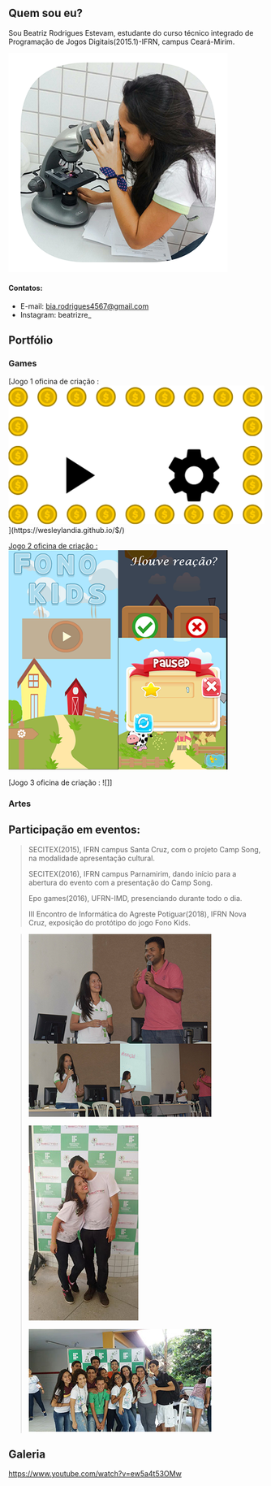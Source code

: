 ## [](#header-2)Quem sou eu?
  
  
Sou Beatriz Rodrigues Estevam, estudante do curso técnico integrado de Programação de Jogos Digitais(2015.1)-IFRN, campus Ceará-Mirim.
    
    
  ![]( 	certa6.png)


#### [](#header-4)Contatos:  
  
  
*  E-mail: bia.rodrigues4567@gmail.com
*  Instagram: beatrizre_
  
  
## [](#header-2)Portfólio  
  
  
### [](#header-3)Games   
  
  
[Jogo 1 oficina de criação : 
![]($.png)](https://wesleylandia.github.io/$/)

[Jogo 2 oficina de criação :  
![](fk6.png)](https://jordanag.github.io/FonoKids2/)

[Jogo 3 oficina de criação : 
![]]

  
  
### [](#header-3)Artes



## [](#header-2)Participação em eventos:

> SECITEX(2015), IFRN campus Santa Cruz, com o projeto Camp Song, na modalidade apresentação cultural.  
>  
> SECITEX(2016), IFRN campus Parnamirim, dando início para a abertura do evento com a presentação do Camp Song.  
>
> Epo games(2016), UFRN-IMD, presenciando durante todo o dia.
>
> III Encontro de Informática do Agreste Potiguar(2018), IFRN Nova Cruz, exposição do protótipo do jogo Fono Kids.  

  
 > ![](fkap.png)  
 >  
 > ![](jorg.jpg)  
 >  
 > ![](tam5.1.jpg)
      
 ## [](#header-2)Galeria  
    
 https://www.youtube.com/watch?v=ew5a4t53OMw
  
   
